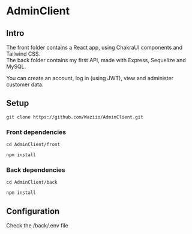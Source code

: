 # AdminClient
## Intro
The front folder contains a React app, using ChakraUI components and Tailwind CSS.  
The back folder contains my first API, made with Express, Sequelize and MySQL.

You can create an account, log in (using JWT), view and administer customer data.


## Setup
```git clone https://github.com/Waziio/AdminClient.git```  

### Front dependencies
```cd AdminClient/front```

```npm install```

### Back dependencies
```cd AdminClient/back```

```npm install```

## Configuration

Check the /back/.env file
